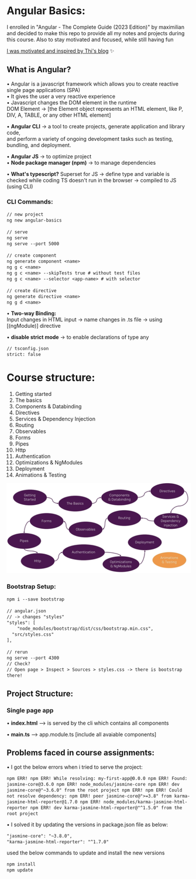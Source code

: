 Angular Basics:
================

I enrolled in "Angular - The Complete Guide (2023 Edition)" by maximilian and decided to make this repo to provide all my notes and projects during this course. Also to stay motivated and focused, while still having fun

[I was motivated and inspired by Thi's blog](https://dinhanhthi.com/angular-1-basics-components-databinding-directives/) :sparkles:

## What is Angular?
• Angular is a javascript framework which allows you to create reactive single page applications (SPA) <br />
• It gives the user a very reactive experience <br />
• Javascript changes the DOM element in the runtime <br /> 
DOM Element &rarr; [the Element object represents an HTML element, like P, DIV, A, TABLE, or any other HTML element]

• **Angular CLI** &rarr; a tool to create projects, generate application and library code, <br />
and perform a variety of ongoing development tasks such as testing, bundling, and deployment.

• **Angular JS** &rarr; to optimize project  <br />
• **Node package manager (npm)** &rarr; to manage dependencies

• **What's typescript?**
Superset for JS &rarr; define type and variable is checked while coding
TS doesn't run in the browser &rarr; compiled to JS (using CLI)

### CLI Commands:

```
// new project
ng new angular-basics

// serve
ng serve
ng serve --port 5000

// create component
ng generate component <name>
ng g c <name> 
ng g c <name> --skipTests true # without test files
ng g c <name> --selector <app-name> # with selector

// create directive
ng generate directive <name>
ng g d <name>

```
• **Two-way Binding:** <br />
Input changes in HTML input &rarr; name changes in .ts file &rarr; using [(ngModule)] directive  <br />

• **disable strict mode** &rarr; to enable declarations of type any
```
// tsconfig.json
strict: false
```

# Course structure: 
1. Getting started 
2. The basics 
3. Components & Databinding 
4. Directives 
5. Services & Dependency Injection 
6. Routing 
7. Observables 
8. Forms 
9. Pipes 
10. Http 
11. Authentication 
12. Optimizations & NgModules 
13. Deployment 
14. Animations & Testing

![Course Structure](https://github.com/Amirag96/angular-basics/blob/main/CourseMap.png)

### Bootstrap Setup:

```
npm i --save bootstrap

// angular.json
// -> changes "styles"
"styles": [
	"node_modules/bootstrap/dist/css/bootstrap.min.css",
  "src/styles.css"
],

// rerun
ng serve --port 4300
// Check?
// Open page > Inspect > Sources > styles.css -> there is bootstrap there!

```
## Project Structure:
### **Single page app**
• **index.html** --> is served by the cli which contains all components

• **main.ts** --> app.module.ts [include all avaiable components]


## **Problems faced in course assignments:**

• I got the below errors when i tried to serve the project:
```
npm ERR! npm ERR! While resolving: my-first-app@0.0.0 npm ERR! Found: jasmine-core@3.6.0 npm ERR! node_modules/jasmine-core npm ERR! dev jasmine-core@"~3.6.0" from the root project npm ERR! npm ERR! Could not resolve dependency: npm ERR! peer jasmine-core@">=3.8" from karma-jasmine-html-reporter@1.7.0 npm ERR! node_modules/karma-jasmine-html-reporter npm ERR! dev karma-jasmine-html-reporter@"^1.5.0" from the root project
```

• I solved it by updating the versions in package.json file as below:
```
"jasmine-core": "~3.8.0",
"karma-jasmine-html-reporter": "^1.7.0"
```
used the below commands to update and install the new versions
```
npm install
npm update
```
